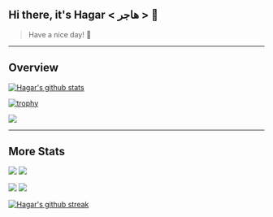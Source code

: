 ## Hi there, it's Hagar < هاجر > 👋

> Have a nice day!  🙏

---

## Overview 

[![Hagar's github stats](https://github-readme-stats.vercel.app/api?username=hagar-usama&theme=nord)](https://github.com/anuraghazra/github-readme-stats)

[![trophy](https://github-profile-trophy.vercel.app/?username=hagar-usama&row=1&column=6&theme=nord)](https://github.com/ryo-ma/github-profile-trophy)




<img src="https://github-readme-stats.vercel.app/api/top-langs/?username=hagar-usama&hide=html&langs_count=20&layout=compact&theme=nord">


<!--
![](https://github-profile-summary-cards.vercel.app/api/cards/profile-details?username=hagar-usama&theme=nord_dark) 
-->

---

## More Stats

![](https://github-profile-summary-cards.vercel.app/api/cards/repos-per-language?username=hagar-usama&theme=nord_dark) 
![](https://github-profile-summary-cards.vercel.app/api/cards/most-commit-language?username=hagar-usama&theme=nord_dark) 

![](https://github-profile-summary-cards.vercel.app/api/cards/stats?username=hagar-usama&theme=nord_dark) 
![](https://github-profile-summary-cards.vercel.app/api/cards/productive-time?username=hagar-usama&theme=nord_dark) 



[![Hagar's github streak](https://github-readme-streak-stats.herokuapp.com/?user=hagar-usama&theme=nord)](https://github.com/DenverCoder1/github-readme-streak-stats)


<!--

<pre>

</pre>

<img src="https://github-profile-trophy.vercel.app/?username=ryo-ma&no-bg=true&no-frame=true">
>

<!--
[![Hagar's top languages](https://github-readme-stats.vercel.app/api/top-langs/?username=hagar-usama&theme=nord&langs_count=8?&hide=ocaml,css,html,jupyter&layout=compact)](https://github.com/anuraghazra/github-readme-stats)
>

<!--
[![willianrod's wakatime stats](https://github-readme-stats.vercel.app/api/wakatime?username=hagar-usama)](https://github.com/anuraghazra/github-readme-stats)

>

<!--
**Hagar-Usama/Hagar-Usama** is a ✨ _special_ ✨ repository because its `README.md` (this file) appears on your GitHub profile.

Here are some ideas to get you started:

- 🔭 I’m currently working on ...
- 🌱 I’m currently learning ...
- 👯 I’m looking to collaborate on ...
- 🤔 I’m looking for help with ...
- 💬 Ask me about ...
- 📫 How to reach me: ...
- 😄 Pronouns: ...
- ⚡ Fun fact: ...
-->
